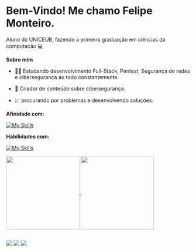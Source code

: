 # Bem-Vindo! Me chamo Felipe Monteiro.
Aluno do UNICEUB, fazendo a primeira graduação em ciências da computação 💻

**Sobre mim**
- 🕵️‍♂️ Estudando desenvolvimento Full-Stack, Pentest, Segurança de redes e cibersegurança ao todo constantemente.

- 🎥 Criador de conteúdo sobre cibersegurança.

- 📈 procurando por problemas e desenvolvendo soluções.

**Afinidade com:**

[![My Skills](https://skillicons.dev/icons?i=dart,html,css,js,py,mysql&perline=5)](https://skillicons.dev)

**Habilidades com:**

[![My Skills](https://skillicons.dev/icons?i=aws,kubernetes,terraform,grafana,mongo,arduino,rabbitmq,linux&perline=5)](https://skillicons.dev)

<a href="https://github.com/anuraghazra/github-readme-stats">
  <img height=200 align="center" src="https://github-readme-stats.vercel.app/api?username=FelipeCeub&theme=dark" />
</a>
<a href="https://github.com/anuraghazra/convoychat">
  <img height=200 align="center" src="https://github-readme-stats.vercel.app/api/top-langs?username=FelipeCeub&layout=pie&theme=dark&langs_count=8&card_width=320" />
</a>

##

<a href="https://www.youtube.com/@SirMorim" target="_blank"><img src="https://img.shields.io/badge/YouTube-FF0000?style=for-the-badge&logo=youtube&logoColor=white" target="_blank"></a>
<a href="https://instagram.com/sr.morim" target="_blank"><img src="https://img.shields.io/badge/-Instagram-%23E4405F?style=for-the-badge&logo=instagram&logoColor=white" target="_blank"></a>
<a href="https://www.linkedin.com/in/felipe-monteiro-4581ab304/" target="_blank"><img src="https://img.shields.io/badge/-LinkedIn-%230077B5?style=for-the-badge&logo=linkedin&logoColor=white" target="_blank"></a> 
